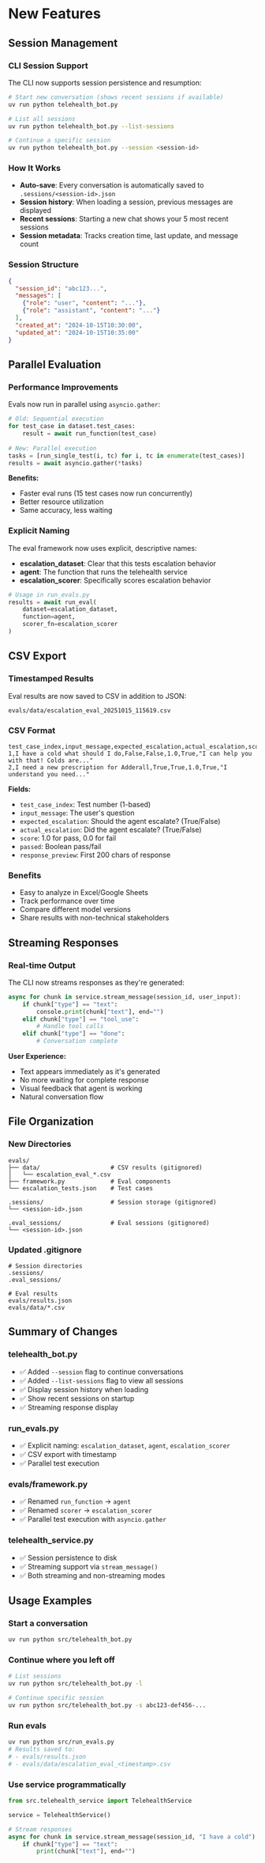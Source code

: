 # New Features

## Session Management

### CLI Session Support
The CLI now supports session persistence and resumption:

```bash
# Start new conversation (shows recent sessions if available)
uv run python telehealth_bot.py

# List all sessions
uv run python telehealth_bot.py --list-sessions

# Continue a specific session
uv run python telehealth_bot.py --session <session-id>
```

### How It Works
- **Auto-save**: Every conversation is automatically saved to `.sessions/<session-id>.json`
- **Session history**: When loading a session, previous messages are displayed
- **Recent sessions**: Starting a new chat shows your 5 most recent sessions
- **Session metadata**: Tracks creation time, last update, and message count

### Session Structure
```json
{
  "session_id": "abc123...",
  "messages": [
    {"role": "user", "content": "..."},
    {"role": "assistant", "content": "..."}
  ],
  "created_at": "2024-10-15T10:30:00",
  "updated_at": "2024-10-15T10:35:00"
}
```

## Parallel Evaluation

### Performance Improvements
Evals now run in parallel using `asyncio.gather`:

```python
# Old: Sequential execution
for test_case in dataset.test_cases:
    result = await run_function(test_case)
    
# New: Parallel execution
tasks = [run_single_test(i, tc) for i, tc in enumerate(test_cases)]
results = await asyncio.gather(*tasks)
```

**Benefits:**
- Faster eval runs (15 test cases now run concurrently)
- Better resource utilization
- Same accuracy, less waiting

### Explicit Naming
The eval framework now uses explicit, descriptive names:

- **escalation_dataset**: Clear that this tests escalation behavior
- **agent**: The function that runs the telehealth service
- **escalation_scorer**: Specifically scores escalation behavior

```python
# Usage in run_evals.py
results = await run_eval(
    dataset=escalation_dataset,
    function=agent,
    scorer_fn=escalation_scorer
)
```

## CSV Export

### Timestamped Results
Eval results are now saved to CSV in addition to JSON:

```
evals/data/escalation_eval_20251015_115619.csv
```

### CSV Format
```csv
test_case_index,input_message,expected_escalation,actual_escalation,score,passed,response_preview
1,I have a cold what should I do,False,False,1.0,True,"I can help you with that! Colds are..."
2,I need a new prescription for Adderall,True,True,1.0,True,"I understand you need..."
```

**Fields:**
- `test_case_index`: Test number (1-based)
- `input_message`: The user's question
- `expected_escalation`: Should the agent escalate? (True/False)
- `actual_escalation`: Did the agent escalate? (True/False)
- `score`: 1.0 for pass, 0.0 for fail
- `passed`: Boolean pass/fail
- `response_preview`: First 200 chars of response

### Benefits
- Easy to analyze in Excel/Google Sheets
- Track performance over time
- Compare different model versions
- Share results with non-technical stakeholders

## Streaming Responses

### Real-time Output
The CLI now streams responses as they're generated:

```python
async for chunk in service.stream_message(session_id, user_input):
    if chunk["type"] == "text":
        console.print(chunk["text"], end="")
    elif chunk["type"] == "tool_use":
        # Handle tool calls
    elif chunk["type"] == "done":
        # Conversation complete
```

**User Experience:**
- Text appears immediately as it's generated
- No more waiting for complete response
- Visual feedback that agent is working
- Natural conversation flow

## File Organization

### New Directories
```
evals/
├── data/                    # CSV results (gitignored)
│   └── escalation_eval_*.csv
├── framework.py             # Eval components
└── escalation_tests.json    # Test cases

.sessions/                   # Session storage (gitignored)
└── <session-id>.json

.eval_sessions/              # Eval sessions (gitignored)
└── <session-id>.json
```

### Updated .gitignore
```
# Session directories
.sessions/
.eval_sessions/

# Eval results
evals/results.json
evals/data/*.csv
```

## Summary of Changes

### telehealth_bot.py
- ✅ Added `--session` flag to continue conversations
- ✅ Added `--list-sessions` flag to view all sessions
- ✅ Display session history when loading
- ✅ Show recent sessions on startup
- ✅ Streaming response display

### run_evals.py
- ✅ Explicit naming: `escalation_dataset`, `agent`, `escalation_scorer`
- ✅ CSV export with timestamp
- ✅ Parallel test execution

### evals/framework.py
- ✅ Renamed `run_function` → `agent`
- ✅ Renamed `scorer` → `escalation_scorer`
- ✅ Parallel test execution with `asyncio.gather`

### telehealth_service.py
- ✅ Session persistence to disk
- ✅ Streaming support via `stream_message()`
- ✅ Both streaming and non-streaming modes

## Usage Examples

### Start a conversation
```bash
uv run python src/telehealth_bot.py
```

### Continue where you left off
```bash
# List sessions
uv run python src/telehealth_bot.py -l

# Continue specific session
uv run python src/telehealth_bot.py -s abc123-def456-...
```

### Run evals
```bash
uv run python src/run_evals.py
# Results saved to:
# - evals/results.json
# - evals/data/escalation_eval_<timestamp>.csv
```

### Use service programmatically
```python
from src.telehealth_service import TelehealthService

service = TelehealthService()

# Stream responses
async for chunk in service.stream_message(session_id, "I have a cold"):
    if chunk["type"] == "text":
        print(chunk["text"], end="")
```

